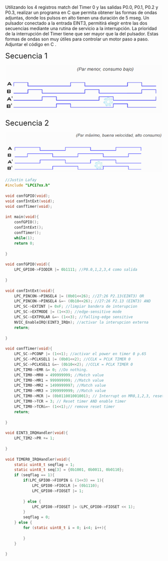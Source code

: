 Utilizando los 4 registros match del Timer 0 y las salidas P0.0, P0.1, P0.2 y P0.3, realizar un programa en C que permita obtener las formas de ondas adjuntas, donde los pulsos en alto tienen una duración de 5 mseg. Un pulsador conectado a la entrada EINT3, permitirá elegir entre las dos secuencias mediante una rutina de servicio a la interrupción. La prioridad de la interrupción del Timer tiene que ser mayor que la del pulsador. Estas formas de ondas son muy útiles para controlar un motor paso a paso. Adjuntar el código en C .

<span style="font-size: 24px;">Secuencia 1</span>

![Secuencia 1](secuencia1.PNG)

<span style="font-size: 24px;">Secuencia 2</span>

![Secuencia 2](secuencia2.PNG)


```C
//Justin Lafay
#include "LPC17xx.h"

void confGPIO(void);
void confIntExt(void);
void confTimer(void);

int main(void){
	confGPIO();
	confIntExt();
	confTimer();
	while(1);
	return 0;

}

void confGPIO(void){
	LPC_GPIO0->FIODIR |= 0b1111; //P0.0,1,2,3,4 como salida

}

void confIntExt(void){
	LPC_PINCON->PINSEL4 |= (0b01<<26); //27:26 P2.13(EINT3) OR
	LPC_PINCON->PINSEL4 &=~ (0b10<<26); //27:26 P2.13 (EINT3) AND
	LPC_SC->EXTINT |= 0xF; //limpiar bandera de interupcion
	LPC_SC->EXTMODE |= (1<<3); //edge-sensitive mode
	LPC_SC->EXTPOLAR &=~ (1<<3); //falling-edge sensitive
	NVIC_EnableIRQ(EINT3_IRQn); //activar la interupcion externa
	return;

}

void confTimer(void){
	LPC_SC->PCONP |= (1<<1); //activar el power en timer 0 p.65
	LPC_SC->PCLKSEL1 |= (0b01<<2); //CCLK = PCLK TIMER 0
	LPC_SC->PCLKSEL1 &=~ (0b10<<2); //CCLK = PCLK TIMER 0
	LPC_TIM0->EMR &= 0; //Do nothing.
	LPC_TIM0->MR0 = 499999999; //Match value
	LPC_TIM0->MR1 = 999999999; //Match value
	LPC_TIM0->MR2 = 1499999997; //Match value
	LPC_TIM0->MR3 = 1999999999; //Match value
	LPC_TIM0->MCR |= (0b011001001001); // Interrupt on MR0,1,2,3, reset on 3.
	LPC_TIM0->TCR = 3; // Reset timer AND enable timer
	LPC_TIM0->TCR&=~ (1<<1);// remove reset timer
	return;

}

void EINT3_IRQHandler(void){
	LPC_TIM2->PR += 1;

}

void TIMER0_IRQHandler(void){
	static uint8_t seqflag = 1;
	static uint8_t seq[3] = {0b1001, 0b0011, 0b0110};
	if (seqflag == 1){
		if(LPC_GPIO0->FIOPIN & (1<<3) == 1){
			LPC_GPIO0->FIOCLR |= (0b1110);
			LPC_GPIO0->FIOSET |= 1;

		} else {
			LPC_GPIO0->FIOSET |= (LPC_GPIO0->FIOSET << 1);
		}
		seqflag = 0;
	} else {
		for (static uint8_t i = 0; i<4; i++){

		}
	}

}

```
